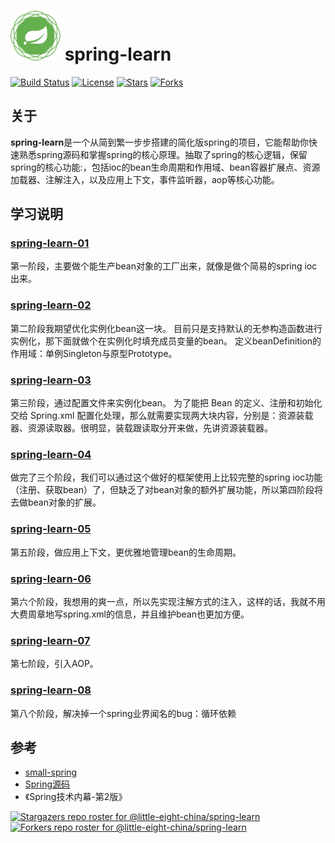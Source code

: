 # <img src="assets/spring-framework.png" width="80" height="80"> spring-learn
[![Build Status](https://img.shields.io/badge/build-passing-brightgreen)](https://github.com/little-eight-china/spring-learn)
[![License](https://img.shields.io/badge/license-Apache%202-4EB1BA.svg)](https://www.apache.org/licenses/LICENSE-2.0.html)
[![Stars](https://img.shields.io/github/stars/little-eight-china/spring-learn)](https://img.shields.io/github/stars/little-eight-china/spring-learn)
[![Forks](https://img.shields.io/github/forks/little-eight-china/spring-learn)](https://img.shields.io/github/forks/little-eight-china/spring-learn)

## 关于

**spring-learn**是一个从简到繁一步步搭建的简化版spring的项目，它能帮助你快速熟悉spring源码和掌握spring的核心原理。抽取了spring的核心逻辑，保留spring的核心功能:，包括ioc的bean生命周期和作用域、bean容器扩展点、资源加载器、注解注入，以及应用上下文，事件监听器，aop等核心功能。

## 学习说明
### [spring-learn-01](https://github.com/little-eight-china/spring-learn/tree/main/spring-learn-01)
第一阶段，主要做个能生产bean对象的工厂出来，就像是做个简易的spring ioc出来。
### [spring-learn-02](https://github.com/little-eight-china/spring-learn/tree/main/spring-learn-02)
第二阶段我期望优化实例化bean这一块。
目前只是支持默认的无参构造函数进行实例化，那下面就做个在实例化时填充成员变量的bean。
定义beanDefinition的作用域：单例Singleton与原型Prototype。
### [spring-learn-03](https://github.com/little-eight-china/spring-learn/tree/main/spring-learn-03)
第三阶段，通过配置文件来实例化bean。
为了能把 Bean 的定义、注册和初始化交给 Spring.xml 配置化处理，那么就需要实现两大块内容，分别是：资源装载器、资源读取器。很明显，装载跟读取分开来做，先讲资源装载器。
### [spring-learn-04](https://github.com/little-eight-china/spring-learn/tree/main/spring-learn-04)
做完了三个阶段，我们可以通过这个做好的框架使用上比较完整的spring ioc功能（注册、获取bean）了，但缺乏了对bean对象的额外扩展功能，所以第四阶段将去做bean对象的扩展。
### [spring-learn-05](https://github.com/little-eight-china/spring-learn/tree/main/spring-learn-05)
第五阶段，做应用上下文，更优雅地管理bean的生命周期。
### [spring-learn-06](https://github.com/little-eight-china/spring-learn/tree/main/spring-learn-06)
第六个阶段，我想用的爽一点，所以先实现注解方式的注入，这样的话，我就不用大费周章地写spring.xml的信息，并且维护bean也更加方便。
### [spring-learn-07](https://github.com/little-eight-china/spring-learn/tree/main/spring-learn-07)
第七阶段，引入AOP。
### [spring-learn-08](https://github.com/little-eight-china/spring-learn/tree/main/spring-learn-08)
第八个阶段，解决掉一个spring业界闻名的bug：循环依赖

## 参考
- [small-spring](https://github.com/fuzhengwei/small-spring)
- [Spring源码](https://github.com/spring-projects/spring-framework)
- 《Spring技术内幕-第2版》

[![Stargazers repo roster for @little-eight-china/spring-learn](https://reporoster.com/stars/little-eight-china/spring-learn)](https://github.com/little-eight-china/spring-learn/stargazers)
[![Forkers repo roster for @little-eight-china/spring-learn](https://reporoster.com/forks/little-eight-china/spring-learn)](https://github.com/little-eight-china/spring-learn/network/members)
